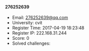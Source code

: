 #### 276252639  

* Email: 276252639@qq.com  
* University: cvit  
* Register Time: 2017-04-19 18:23:48  
* Register IP: 222.168.31.244  
* Score: 0  
* Solved challenges: 
